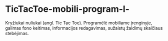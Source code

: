 # TicTacToe-mobili-program-l-
Kryžiukai nuliukai (angl. Tic Tac Toe). Programėlė mobiliame įrenginyje, galimas fono keitimas, informacijos redagavimas, sužaistų žaidimų skaičiaus stebėjimas.
